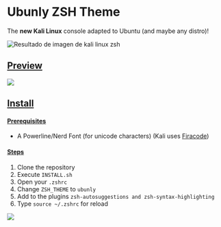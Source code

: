 # Ubunly ZSH Theme 
The **new Kali Linux** console adapted to Ubuntu (and maybe any distro)!

![Resultado de imagen de kali linux zsh](https://www.kali.org/wp-content/uploads/2020/11/kali-2020.4-release-1.png)

## <ins>Preview

![](https://cdn.clippy.gg/clippy/7f2e09d2-e280-4440-b4d9-6e4d88701993/c1851f6.gif)

## <ins>Install
#### <ins>Prerequisites
* A Powerline/Nerd Font (for unicode characters) (Kali uses [Firacode](https://github.com/tonsky/FiraCode))

#### <ins>Steps

1. Clone the repository
2. Execute `INSTALL.sh`
3. Open your `.zshrc`
4. Change `ZSH_THEME` to `ubunly`
5. Add to the plugins `zsh-autosuggestions and zsh-syntax-highlighting`
6. Type `source ~/.zshrc` for reload

![](https://cdn.clippy.gg/clippy/7f2e09d2-e280-4440-b4d9-6e4d88701993/163b668.gif)


